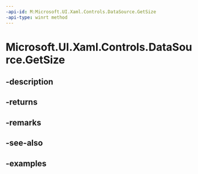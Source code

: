 ```yaml
---
-api-id: M:Microsoft.UI.Xaml.Controls.DataSource.GetSize
-api-type: winrt method
---
```


<!-- Method syntax.
public int DataSource.GetSize()
-->

# Microsoft.UI.Xaml.Controls.DataSource.GetSize

## -description

## -returns

## -remarks

## -see-also

## -examples

